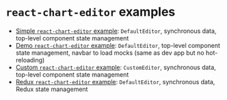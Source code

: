 # `react-chart-editor` examples

* [Simple `react-chart-editor` example](simple): `DefaultEditor`, synchronous data, top-level component state management
* [Demo `react-chart-editor` example](demo): `DefaultEditor`, top-level component state management, navbar to load mocks (same as dev app but no hot-reloading)
* [Custom `react-chart-editor` example](custom): `CustomEditor`, synchronous data, top-level component state management
* [Redux `react-chart-editor` example](redux): `DefaultEditor`, synchronous data, Redux state management
